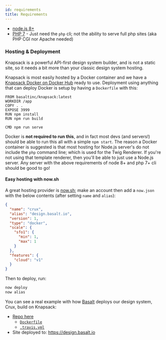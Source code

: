 ```yaml
---
id: requirements
title: Requirements
---
```


- [node.js 8+](https://nodejs.org/en)
- [PHP 7](http://php.net) - Just need the `php` cli; not the ability to serve full php sites (aka PHP CGI nor Apache needed)


### Hosting & Deployment

Knapsack is a powerful API-first design system builder, and is not a static site, so it needs a bit more than your classic design system hosting.

Knapsack is most easily hosted by a Docker container and we have a [Knapsack Docker on Docker Hub](https://hub.docker.com/r/basaltinc/knapsack) ready to use. Deployment using anything that can deploy Docker is setup by having a `Dockerfile` with this:

```
FROM basaltinc/knapsack:latest
WORKDIR /app
COPY . .
EXPOSE 3999
RUN npm install
RUN npm run build

CMD npm run serve
```

Docker is **not required to run this**, and in fact most devs (and servers!) should be able to run this all with a simple `npm start`. The reason a Docker container is suggested is that most hosting for Node.js server's do not include the `php` command line; which is used for the Twig Renderer. If you're not using that template renderer, then you'll be able to just use a Node.js server. Any server with the above requirements of node 8+ and php 7+ cli should be good to go!

#### Easy hosting with now.sh

A great hosting provider is [now.sh](https://zeit.co/now); make an account then add a `now.json` with the below contents (after setting `name` and `alias`):

```json
{
  "name": "crux",
  "alias": "design.basalt.io",
  "version": 1,
  "type": "docker",
  "scale": {
    "sfo1": {
      "min": 1,
      "max": 1
    }
  },
  "features": {
    "cloud": "v1"
  }
}
```

Then to deploy, run:

```bash
now deploy
now alias
```

You can see a real example with how [Basalt](https://basalt.io) deploys our design system, Crux, build on Knapsack:

- [Repo here](https://github.com/basaltinc/crux/)
  - [`Dockerfile`](https://github.com/basaltinc/crux/blob/master/Dockerfile)
  - [`.travis.yml`](https://github.com/basaltinc/crux/blob/master/.travis.yml)
- Site deployed to: <https://design.basalt.io>
